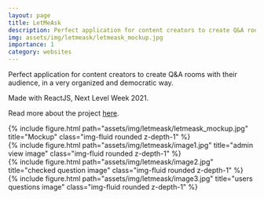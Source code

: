 ```yaml
---
layout: page
title: LetMeAsk
description: Perfect application for content creators to create Q&A rooms with their audience.
img: assets/img/letmeask/letmeask_mockup.jpg
importance: 1
category: websites
---
```


Perfect application for content creators to create Q&A rooms with their audience, in a very organized and democratic way.

Made with ReactJS, Next Level Week 2021.

Read more about the project <a href="https://github.com/samuel-s-marques/letmeask">here</a>.

<div class="row">
    <div class="col-sm mt-3 mt-md-0">
        {% include figure.html path="assets/img/letmeask/letmeask_mockup.jpg" title="Mockup" class="img-fluid rounded z-depth-1" %}
    </div>
</div>

<div class="row">
    <div class="col-sm mt-3 mt-md-0">
        {% include figure.html path="assets/img/letmeask/image1.jpg" title="admin view image" class="img-fluid rounded z-depth-1" %}
    </div>
    <div class="col-sm mt-3 mt-md-0">
        {% include figure.html path="assets/img/letmeask/image2.jpg" title="checked question image" class="img-fluid rounded z-depth-1" %}
    </div>
    <div class="col-sm mt-3 mt-md-0">
        {% include figure.html path="assets/img/letmeask/image3.jpg" title="users questions image" class="img-fluid rounded z-depth-1" %}
    </div>
</div>